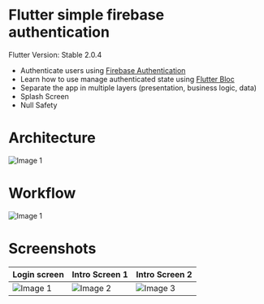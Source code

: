 # Flutter simple firebase authentication

Flutter Version: Stable 2.0.4

- Authenticate users using [Firebase Authentication](https://firebase.google.com/products/auth)
- Learn how to use manage authenticated state using [Flutter Bloc](https://pub.dev/packages/flutter_bloc)
- Separate the app in multiple layers (presentation, business logic, data)
- Splash Screen
- Null Safety


# Architecture

![Image 1](https://github.com/Yayo-Arellano/flutter_simple_firebase_auth/blob/master/screenshots/Architecture.png?raw=true)

# Workflow

![Image 1](https://github.com/Yayo-Arellano/flutter_simple_firebase_auth/blob/master/screenshots/Workflow.png?raw=true)


# Screenshots

| Login screen | Intro Screen 1 | Intro Screen 2 |
| ---------------- | --------------------- | --------------------- |
| ![Image 1](https://github.com/Yayo-Arellano/flutter_simple_firebase_auth/blob/master/screenshots/Image%201.png?raw=true) |![Image 2](https://github.com/Yayo-Arellano/flutter_simple_firebase_auth/blob/master/screenshots/Image%202.png?raw=true) |![Image 3](https://github.com/Yayo-Arellano/flutter_simple_firebase_auth/blob/master/screenshots/Image%203.png?raw=true) |

